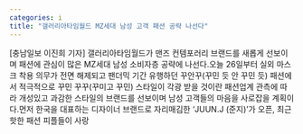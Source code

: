 ```yaml
---
categories: i
title: "갤러리아타임월드 MZ세대 남성 고객 패션 공략 나선다"
---
```

[충남일보 이진희 기자] 갤러리아타임월드가 맨즈 컨템포러리 브랜드를 새롭게 선보이며 패션에 관심이 많은 MZ세대 남성 소비자층 공략에 나선다.오늘 26일부터 실외 마스크 착용 의무가 전면 해제되고 팬더믹 기간 유행하던 꾸안꾸(꾸민 듯 안 꾸민 듯) 패션에서 적극적으로 꾸민 꾸꾸(꾸미고 꾸민) 스타일이 각광 받을 것이란 패션업계 관측에 따라 개성있고 과감한 스타일의 브랜드를 선보이며 남성 고객들의 마음을 사로잡을 계획이다.먼저 한국을 대표하는 디자이너 브랜드로 자리매김한 ‘JUUN.J (준지)’가 오픈, 최근 핫한 패션 피플들이 사랑